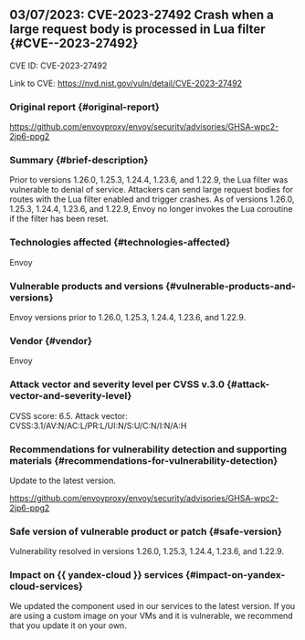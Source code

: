 ## 03/07/2023: CVE-2023-27492 Crash when a large request body is processed in Lua filter {#CVE--2023-27492}

CVE ID: CVE-2023-27492

Link to CVE: <https://nvd.nist.gov/vuln/detail/CVE-2023-27492>

### Original report {#original-report}

<https://github.com/envoyproxy/envoy/security/advisories/GHSA-wpc2-2jp6-ppg2>

### Summary {#brief-description}

Prior to versions 1.26.0, 1.25.3, 1.24.4, 1.23.6, and 1.22.9, the Lua filter was vulnerable to denial of service. Attackers can send large request bodies for routes with the Lua filter enabled and trigger crashes. As of versions 1.26.0, 1.25.3, 1.24.4, 1.23.6, and 1.22.9, Envoy no longer invokes the Lua coroutine if the filter has been reset.

### Technologies affected {#technologies-affected}

Envoy

### Vulnerable products and versions {#vulnerable-products-and-versions}

Envoy versions prior to 1.26.0, 1.25.3, 1.24.4, 1.23.6, and 1.22.9.

### Vendor {#vendor}

Envoy

### Attack vector and severity level per CVSS v.3.0 {#attack-vector-and-severity-level}

CVSS score: 6.5. Attack vector: CVSS:3.1/AV:N/AC:L/PR:L/UI:N/S:U/C:N/I:N/A:H

### Recommendations for vulnerability detection and supporting materials {#recommendations-for-vulnerability-detection}

Update to the latest version.

<https://github.com/envoyproxy/envoy/security/advisories/GHSA-wpc2-2jp6-ppg2>

### Safe version of vulnerable product or patch {#safe-version}

Vulnerability resolved in versions 1.26.0, 1.25.3, 1.24.4, 1.23.6, and 1.22.9.

### Impact on {{ yandex-cloud }} services {#impact-on-yandex-cloud-services}

We updated the component used in our services to the latest version. If you are using a custom image on your VMs and it is vulnerable, we recommend that you update it on your own.
